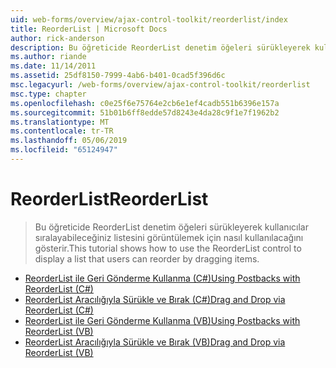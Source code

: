 ```yaml
---
uid: web-forms/overview/ajax-control-toolkit/reorderlist/index
title: ReorderList | Microsoft Docs
author: rick-anderson
description: Bu öğreticide ReorderList denetim öğeleri sürükleyerek kullanıcılar sıralayabileceğiniz listesini görüntülemek için nasıl kullanılacağını gösterir.
ms.author: riande
ms.date: 11/14/2011
ms.assetid: 25df8150-7999-4ab6-b401-0cad5f396d6c
msc.legacyurl: /web-forms/overview/ajax-control-toolkit/reorderlist
msc.type: chapter
ms.openlocfilehash: c0e25f6e75764e2cb6e1ef4cadb551b6396e157a
ms.sourcegitcommit: 51b01b6ff8edde57d8243e4da28c9f1e7f1962b2
ms.translationtype: MT
ms.contentlocale: tr-TR
ms.lasthandoff: 05/06/2019
ms.locfileid: "65124947"
---
```

# <a name="reorderlist"></a><span data-ttu-id="5e083-103">ReorderList</span><span class="sxs-lookup"><span data-stu-id="5e083-103">ReorderList</span></span>

> <span data-ttu-id="5e083-104">Bu öğreticide ReorderList denetim öğeleri sürükleyerek kullanıcılar sıralayabileceğiniz listesini görüntülemek için nasıl kullanılacağını gösterir.</span><span class="sxs-lookup"><span data-stu-id="5e083-104">This tutorial shows how to use the ReorderList control to display a list that users can reorder by dragging items.</span></span>

- [<span data-ttu-id="5e083-105">ReorderList ile Geri Gönderme Kullanma (C#)</span><span class="sxs-lookup"><span data-stu-id="5e083-105">Using Postbacks with ReorderList (C#)</span></span>](using-postbacks-with-reorderlist-cs.md)
- [<span data-ttu-id="5e083-106">ReorderList Aracılığıyla Sürükle ve Bırak (C#)</span><span class="sxs-lookup"><span data-stu-id="5e083-106">Drag and Drop via ReorderList (C#)</span></span>](drag-and-drop-via-reorderlist-cs.md)
- [<span data-ttu-id="5e083-107">ReorderList ile Geri Gönderme Kullanma (VB)</span><span class="sxs-lookup"><span data-stu-id="5e083-107">Using Postbacks with ReorderList (VB)</span></span>](using-postbacks-with-reorderlist-vb.md)
- [<span data-ttu-id="5e083-108">ReorderList Aracılığıyla Sürükle ve Bırak (VB)</span><span class="sxs-lookup"><span data-stu-id="5e083-108">Drag and Drop via ReorderList (VB)</span></span>](drag-and-drop-via-reorderlist-vb.md)
